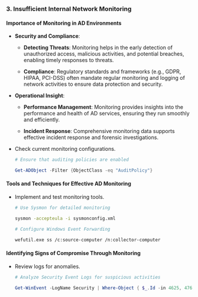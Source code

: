 ### 3. **Insufficient Internal Network Monitoring**

#### **Importance of Monitoring in AD Environments**

- **Security and Compliance**:

	- **Detecting Threats**: Monitoring helps in the early detection of unauthorized access, malicious activities, and potential breaches, enabling timely responses to threats.
	
	- **Compliance**: Regulatory standards and frameworks (e.g., GDPR, HIPAA, PCI-DSS) often mandate regular monitoring and logging of network activities to ensure data protection and security.

- **Operational Insight**:

	- **Performance Management**: Monitoring provides insights into the performance and health of AD services, ensuring they run smoothly and efficiently.
	
	- **Incident Response**: Comprehensive monitoring data supports effective incident response and forensic investigations.

- Check current monitoring configurations.

	```powershell
	# Ensure that auditing policies are enabled
 
	Get-ADObject -Filter {ObjectClass -eq "AuditPolicy"}
	```

#### **Tools and Techniques for Effective AD Monitoring**

- Implement and test monitoring tools.

	```bash
	# Use Sysmon for detailed monitoring
 
	sysmon -accepteula -i sysmonconfig.xml

	# Configure Windows Event Forwarding
 
	wefutil.exe ss /c:source-computer /n:collector-computer
	```

#### **Identifying Signs of Compromise Through Monitoring**

- Review logs for anomalies.

	```powershell
	# Analyze Security Event Logs for suspicious activities
 
	Get-WinEvent -LogName Security | Where-Object { $_.Id -in 4625, 4769, 4771 }
	```
